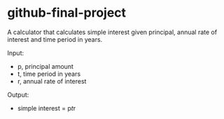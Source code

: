 # github-final-project
A calculator that calculates simple interest given principal, annual rate of interest and time period in years.

Input:
   * p, principal amount
   * t, time period in years
   * r, annual rate of interest
 
Output:
   * simple interest = p*t*r
